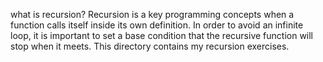  what is recursion?  Recursion is a key programming concepts when a function calls itself inside its own definition. In order to avoid an infinite loop, it is important to set a base condition that the recursive function will stop when it meets.
This directory contains my recursion exercises.
